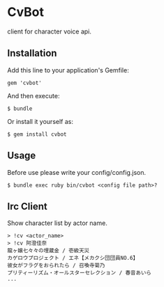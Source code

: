 # CvBot

client for character voice api.

## Installation

Add this line to your application's Gemfile:

    gem 'cvbot'

And then execute:

    $ bundle

Or install it yourself as:

    $ gem install cvbot

## Usage

Before use please write your config/config.json.

    $ bundle exec ruby bin/cvbot <config file path>?

## Irc Client

Show character list by actor name.

    > !cv <actor_name>
    > !cv 阿澄佳奈
    龍ヶ嬢七々々の埋蔵金 / 壱級天災
    カゲロウプロジェクト / エネ【メカクシ団団員NO.6】
    彼女がフラグをおられたら / 召喚寺菊乃
    プリティーリズム・オールスターセレクション / 春音あいら
    ...

